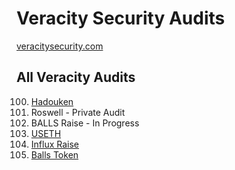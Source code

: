 # Veracity Security Audits

[veracitysecurity.com](https://veracitysecurity.com/)

## All Veracity Audits

100. [Hadouken](published/hadouken-v1.0.pdf)
200. Roswell - Private Audit
300. BALLS Raise - In Progress
500. [USETH](published/useth-v1.0.pdf)
600. [Influx Raise](published/influx-raise-v1.0.pdf)
700. [Balls Token](published/balls-token-v1.0.pdf)




